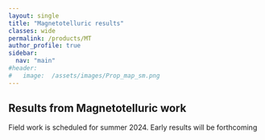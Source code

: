 ```yaml
---
layout: single
title: "Magnetotelluric results"
classes: wide
permalink: /products/MT
author_profile: true
sidebar:
  nav: "main"
#header:
#   image:  /assets/images/Prop_map_sm.png
---
```

## Results from Magnetotelluric work

Field work is scheduled for summer 2024.  Early results will be forthcoming
